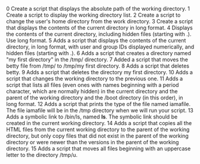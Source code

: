 0 Create a script that displays the absolute path of the working directory.
1 Create a script to display the working directory list.
2 Create a script to change the user's home directory from the work directory.
3 Create a script that displays the contents of the current directory in long format.
4 Displays the contents of the current directory, including hidden files (starting with .). Use long format.
5 Adds a script that displays the contents of the current directory, in long format, with user and group IDs displayed numerically, and hidden files (starting with .).
6 Adds a script that creates a directory named "my first directory" in the /tmp/ directory.
7 Added a script that moves the betty file from /tmp/ to /tmp/my first directory.
8 Adds a script that deletes betty.
9 Adds a script that deletes the directory my first directory.
10 Adds a script that changes the working directory to the previous one.
11 Adds a script that lists all files (even ones with names beginning with a period character, which are normally hidden) in the current directory and the parent of the working directory and the /boot directory (in this order), in long format.
12 Adds a script that prints the type of the file named iamafile. The file iamafile will be in the /tmp directory when we will run your script.
13 Adds a symbolic link to /bin/ls, named __ls__. The symbolic link should be created in the current working directory.
14 Adds a script that copies all the HTML files from the current working directory to the parent of the working directory, but only copy files that did not exist in the parent of the working directory or were newer than the versions in the parent of the working directory.
15 Adds a script that moves all files beginning with an uppercase letter to the directory /tmp/u.

